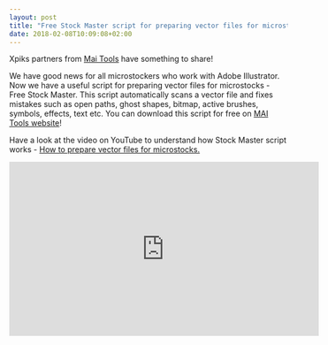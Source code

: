 ```yaml
---
layout: post
title: "Free Stock Master script for preparing vector files for microstocks"
date: 2018-02-08T10:09:08+02:00
---
```


Xpiks partners from [Mai Tools](http://mai-tools.com) have something to share!

We have good news for all microstockers who work with Adobe Illustrator. Now we have a useful script for preparing vector files for microstocks - Free Stock Master. This script automatically scans a vector file and fixes mistakes such as open paths, ghost shapes, bitmap, active brushes, symbols, effects, text etc. You can download this script for free on [MAI Tools website](http://mai-tools.com/free-stock-master)!

Have a look at the video on YouTube to understand how Stock Master script works - <a href="https://youtu.be/LR-oKZ7sSGc" target="_blank" >How to prepare vector files for microstocks.</a>
<iframe width="560" height="315" src="https://www.youtube.com/embed/LR-oKZ7sSGc" frameborder="0" allow="encrypted-media" allowfullscreen />
